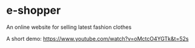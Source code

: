 # e-shopper
An online website for selling latest fashion clothes

A short demo: https://www.youtube.com/watch?v=oMctcO4YGTk&t=52s
